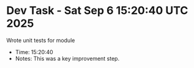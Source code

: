 # Dev Task - Sat Sep  6 15:20:40 UTC 2025
Wrote unit tests for module
- Time: 15:20:40
- Notes: This was a key improvement step.
